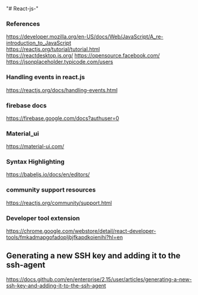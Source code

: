 "# React-js-" 

### References 
https://developer.mozilla.org/en-US/docs/Web/JavaScript/A_re-introduction_to_JavaScript \
https://reactjs.org/tutorial/tutorial.html \
https://reactdesktop.js.org/
https://opensource.facebook.com/
https://jsonplaceholder.typicode.com/users

### Handling events in react.js 
https://reactjs.org/docs/handling-events.html


### firebase docs
https://firebase.google.com/docs?authuser=0

### Material_ui
https://material-ui.com/

### Syntax Highlighting
https://babeljs.io/docs/en/editors/


### community support resources
https://reactjs.org/community/support.html

### Developer tool extension 
https://chrome.google.com/webstore/detail/react-developer-tools/fmkadmapgofadopljbjfkapdkoienihi?hl=en

## Generating a new SSH key and adding it to the ssh-agent
https://docs.github.com/en/enterprise/2.15/user/articles/generating-a-new-ssh-key-and-adding-it-to-the-ssh-agent



